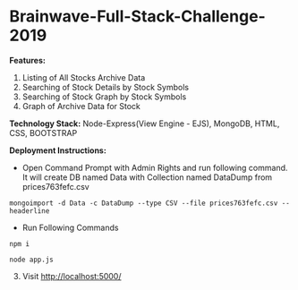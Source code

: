 # Brainwave-Full-Stack-Challenge-2019
**Features:**

 1. Listing of All Stocks Archive Data
 2. Searching of Stock Details by Stock Symbols
 3. Searching of Stock Graph by Stock Symbols
 4. Graph of Archive Data for Stock

**Technology Stack:**
Node-Express(View Engine - EJS), MongoDB, HTML, CSS, BOOTSTRAP


**Deployment Instructions:**

 - Open Command Prompt with Admin Rights and run following command. It
       will create DB named Data with Collection named DataDump from
       prices763fefc.csv

```
mongoimport -d Data -c DataDump --type CSV --file prices763fefc.csv --headerline
```

 - Run Following Commands

```
npm i
```

```
node app.js
```

3. Visit [http://localhost:5000/][1]


  [1]: http://localhost:5000/
